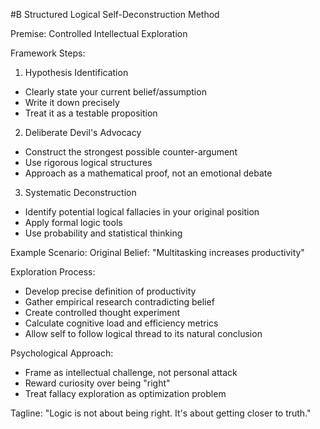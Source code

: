  #B Structured Logical Self-Deconstruction Method

Premise: Controlled Intellectual Exploration

Framework Steps:

1. Hypothesis Identification

- Clearly state your current belief/assumption
- Write it down precisely
- Treat it as a testable proposition

2. Deliberate Devil's Advocacy

- Construct the strongest possible counter-argument
- Use rigorous logical structures
- Approach as a mathematical proof, not an emotional debate

3. Systematic Deconstruction

- Identify potential logical fallacies in your original position
- Apply formal logic tools
- Use probability and statistical thinking

Example Scenario: Original Belief: "Multitasking increases productivity"

Exploration Process:

- Develop precise definition of productivity
- Gather empirical research contradicting belief
- Create controlled thought experiment
- Calculate cognitive load and efficiency metrics
- Allow self to follow logical thread to its natural conclusion

Psychological Approach:

- Frame as intellectual challenge, not personal attack
- Reward curiosity over being "right"
- Treat fallacy exploration as optimization problem

Tagline: "Logic is not about being right. It's about getting closer to truth."